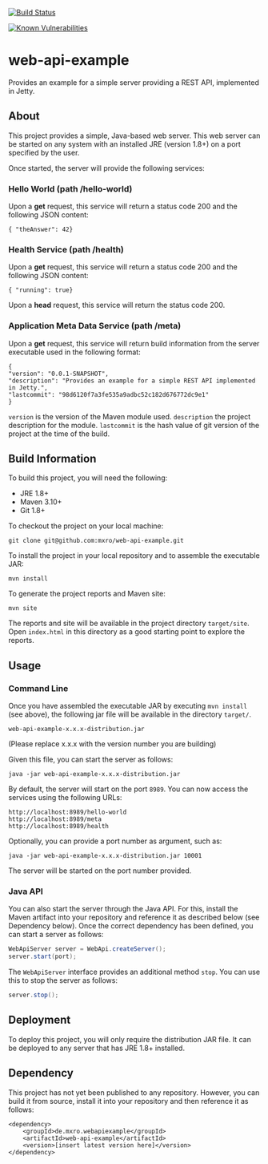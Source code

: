 [![Build Status](https://travis-ci.org/mxro/web-api-example.svg?branch=master)](https://travis-ci.org/mxro/web-api-example)

[![Known Vulnerabilities](https://snyk.io/test/github/mxro/web-api-example/badge.svg?targetFile=pom.xml)](https://snyk.io/test/github/mxro/web-api-example?targetFile=pom.xml)

# web-api-example

Provides an example for a simple server providing a REST API, implemented in Jetty.

## About

This project provides a simple, Java-based web server. This web server can be started on any system with an installed JRE (version 1.8+) on a port specified by the user.

Once started, the server will provide the following services:

### Hello World (path /hello-world)

Upon a **get** request, this service will return a status code 200 and the following JSON content:

```
{ "theAnswer": 42}
```

### Health Service (path /health)

Upon a **get** request, this service will return a status code 200 and the following JSON content:

```
{ "running": true}
```

Upon a **head** request, this service will return the status code 200.

### Application Meta Data Service (path /meta)

Upon a **get** request, this service will return build information from the server executable used in the following format:

```
{
"version": "0.0.1-SNAPSHOT",
"description": "Provides an example for a simple REST API implemented in Jetty.",
"lastcommit": "98d6120f7a3fe535a9adbc52c182d676772dc9e1"
}
```

`version` is the version of the Maven module used. `description` the project description for the module. `lastcommit` is the hash value of git version of the project at the time of the build.

## Build Information

To build this project, you will need the following:

- JRE 1.8+
- Maven 3.10+
- Git 1.8+

To checkout the project on your local machine:

```
git clone git@github.com:mxro/web-api-example.git
```

To install the project in your local repository and to assemble the executable JAR:

```
mvn install
```

To generate the project reports and Maven site:

```
mvn site
```

The reports and site will be available in the project directory `target/site`. Open `index.html` in this directory as a good starting point to explore the reports.

## Usage

### Command Line

Once you have assembled the executable JAR by executing `mvn install` (see above), the following jar file will be available in the directory `target/`.

```
web-api-example-x.x.x-distribution.jar
```

(Please replace x.x.x with the version number you are building)

Given this file, you can start the server as follows:

```
java -jar web-api-example-x.x.x-distribution.jar
```

By default, the server will start on the port `8989`. You can now access the services using the following URLs:

```
http://localhost:8989/hello-world
http://localhost:8989/meta
http://localhost:8989/health
```

Optionally, you can provide a port number as argument, such as:

```
java -jar web-api-example-x.x.x-distribution.jar 10001
```

The server will be started on the port number provided.

### Java API

You can also start the server through the Java API. For this, install the Maven artifact into your repository and reference it as described below (see Dependency below). Once the correct dependency has been defined, you can start a server as follows:

```java
WebApiServer server = WebApi.createServer();
server.start(port);
```

The `WebApiServer` interface provides an additional method `stop`. You can use this to stop the server as follows:

```java
server.stop();
```

## Deployment

To deploy this project, you will only require the distribution JAR file. It can be deployed to any server that has JRE 1.8+ installed.

## Dependency

This project has not yet been published to any repository. However, you can build it from source, install it into your
repository and then reference it as follows:

```
<dependency>
	<groupId>de.mxro.webapiexample</groupId>
	<artifactId>web-api-example</artifactId>
	<version>[insert latest version here]</version>
</dependency>
```
